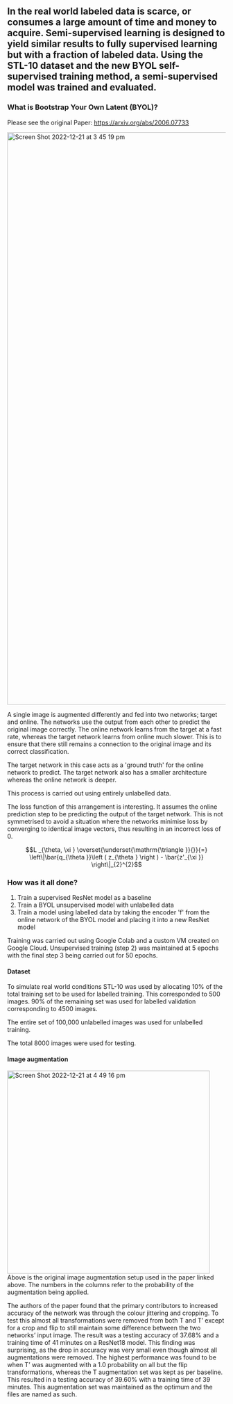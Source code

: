 ## In the real world labeled data is scarce, or consumes a large amount of time and money to acquire. Semi-supervised learning is designed to yield similar results to fully supervised learning but with a fraction of labeled data. Using the STL-10 dataset and the new BYOL self-supervised training method, a semi-supervised model was trained and evaluated.

### What is Bootstrap Your Own Latent (BYOL)?

Please see the original Paper: https://arxiv.org/abs/2006.07733

<img width="1317" alt="Screen Shot 2022-12-21 at 3 45 19 pm" src="https://user-images.githubusercontent.com/91589070/208823519-57e64d3b-180d-4049-8fe7-d06eadfe2598.png">

A single image is augmented differently and fed into two networks; target and online. The networks use the output from each other to predict the original image correctly. The online network learns from the target at a fast rate, whereas the target network learns from online much slower. This is to ensure that there still remains a connection to the original image and its correct classification. 

The target network in this case acts as a 'ground truth' for the online network to predict. The target network also has a smaller architecture whereas the online network is deeper.

This process is carried out using entirely unlabelled data. 

The loss function of this arrangement is interesting. It assumes the online prediction step to be predicting the output of the target network. This is not symmetrised to avoid a situation where the networks minimise loss by converging to identical image vectors, thus resulting in an incorrect loss of 0.

```math
L _{\theta, \xi } \overset{\underset{\mathrm{\triangle }}{}}{=} \left\|\bar{q_{\theta }}\left ( z_{\theta } \right ) - \bar{z'_{\xi }} \right\|_{2}^{2}
```
### How was it all done?

1. Train a supervised ResNet model as a baseline
2. Train a BYOL unsupervised model with unlabelled data
3. Train a model using labelled data by taking the encoder 'f' from the online network of the BYOL model and placing it into a new ResNet model

Training was carried out using Google Colab and a custom VM created on Google Cloud. Unsupervised training (step 2) was maintained at 5 epochs with the final step 3 being carried out for 50 epochs.

#### Dataset

To simulate real world conditions STL-10 was used by allocating 10% of the total training set to be used for labelled training. This corresponded to 500 images. 90% of the remaining set was used for labelled validation corresponding to 4500 images.

The entire set of 100,000 unlabelled images was used for unlabelled training. 

The total 8000 images were used for testing.

#### Image augmentation
<img width="467" alt="Screen Shot 2022-12-21 at 4 49 16 pm" src="https://user-images.githubusercontent.com/91589070/208831185-1169551c-9b3d-4ca6-8855-eff267cfb353.png">
Above is the original image augmentation setup used in the paper linked above. The numbers in the columns refer to the probability of the augmentation being applied.

The authors of the paper found that the primary contributors to increased accuracy of the network was through the colour jittering and cropping. To test this almost all transformations were removed from both T and T’ except for a crop and flip to still maintain some difference between the two networks’ input image. The result was a testing accuracy of 37.68% and a training time of 41 minutes on a ResNet18 model. This finding was surprising, as the drop in accuracy was very small even though almost all augmentations were removed. The highest performance was found to be when T’ was augmented with a 1.0 probability on all but the flip transformations, whereas the T augmentation set was kept as per baseline. This resulted in a testing accuracy of 39.60% with a training time of 39 minutes. This augmentation set was maintained as the optimum and the files are named as such.


